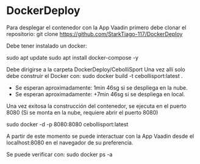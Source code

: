 # DockerDeploy

Para desplegar el contenedor con la App Vaadin primero debe clonar el repositorio:
git clone https://github.com/StarkTiago-117/DockerDeploy


Debe tener instalado un docker:

sudo apt update
sudo apt install docker-compose -y


Debe dirigirse a la carpeta DockerDeploy/CebolliSport
Una vez allí solo debe construir el Docker con:
sudo docker build -t cebollisport:latest .

* Se esperan aproximadamente: 1min 46sg si se despliega en la nube.
* Se esperan aproximadamente: +7min 46sg si se despliega en local.

Una vez exitosa la construcción del contenedor, se ejecuta en el puerto 8080
(Si se monta en la nube, requiere abrir el puerto 8080)

sudo docker -d -p 8080:8080 cebollisport:latest

A partir de este momento se puede interactuar con la App Vaadin desde el localhost:8080
en el navegador de su preferencia.

Se puede verificar con:
sudo docker ps -a

